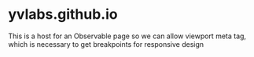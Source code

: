 # yvlabs.github.io

This is a host for an Observable page so we can allow viewport meta tag, which is necessary to get breakpoints for responsive design
